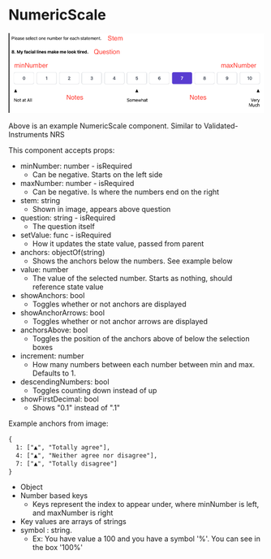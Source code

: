 # NumericScale

![example image](./images/example.png 'Example Image')

Above is an example NumericScale component. Similar to Validated-Instruments NRS

This component accepts props:

- minNumber: number - isRequired
  - Can be negative. Starts on the left side
- maxNumber: number - isRequired
  - Can be negative. Is where the numbers end on the right
- stem: string
  - Shown in image, appears above question
- question: string - isRequired
  - The question itself
- setValue: func - isRequired
  - How it updates the state value, passed from parent
- anchors: objectOf(string)
  - Shows the anchors below the numbers. See example below
- value: number
  - The value of the selected number. Starts as nothing, should reference state value
- showAnchors: bool
  - Toggles whether or not anchors are displayed
- showAnchorArrows: bool
  - Toggles whether or not anchor arrows are displayed
- anchorsAbove: bool
  - Toggles the position of the anchors above of below the selection boxes
- increment: number
  - How many numbers between each number between min and max. Defaults to 1.
- descendingNumbers: bool
  - Toggles counting down instead of up
- showFirstDecimal: bool
  - Shows "0.1" instead of ".1"

Example anchors from image:

```
{
  1: ["▲", "Totally agree"],
  4: ["▲", "Neither agree nor disagree"],
  7: ["▲", "Totally disagree"]
}
```

- Object
- Number based keys
  - Keys represent the index to appear under, where minNumber is left, and maxNumber is right
- Key values are arrays of strings
- symbol : string.
  - Ex: You have value a 100 and you have a symbol '%'. You can see in the box '100%'
